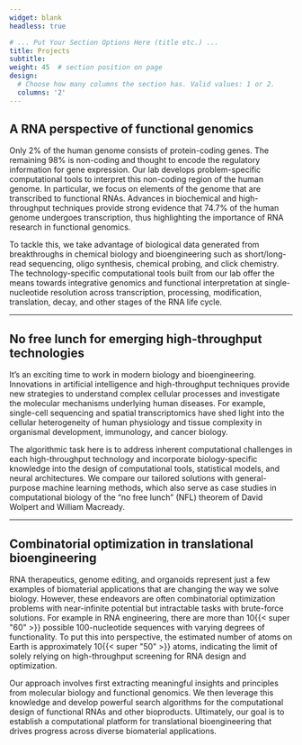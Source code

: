 ```yaml
---
widget: blank
headless: true

# ... Put Your Section Options Here (title etc.) ...
title: Projects
subtitle:
weight: 45  # section position on page
design:
  # Choose how many columns the section has. Valid values: 1 or 2.
  columns: '2'
---
```


## A RNA perspective of functional genomics
Only 2% of the human genome consists of protein-coding genes. The remaining 98% is non-coding and thought to encode the regulatory information for gene expression. Our lab develops problem-specific computational tools to interpret this non-coding region of the human genome. In particular, we focus on elements of the genome that are transcribed to functional RNAs. Advances in biochemical and high-throughput techniques provide strong evidence that 74.7% of the human genome undergoes transcription, thus highlighting the importance of RNA research in functional genomics.

To tackle this, we take advantage of biological data generated from breakthroughs in chemical biology and bioengineering such as short/long-read sequencing, oligo synthesis, chemical probing, and click chemistry. The technology-specific computational tools built from our lab offer the means towards integrative genomics and functional interpretation at single-nucleotide resolution across transcription, processing, modification, translation, decay, and other stages of the RNA life cycle.

---

## No free lunch for emerging high-throughput technologies
It’s an exciting time to work in modern biology and bioengineering. Innovations in artificial intelligence and high-throughput techniques provide new strategies to understand complex cellular processes and investigate the molecular mechanisms underlying human diseases. For example, single-cell sequencing and spatial transcriptomics have shed light into the cellular heterogeneity of human physiology and tissue complexity in organismal development, immunology, and cancer biology.

The algorithmic task here is to address inherent computational challenges in each high-throughput technology and incorporate biology-specific knowledge into the design of computational tools, statistical models, and neural architectures. We compare our tailored solutions with general-purpose machine learning methods, which also serve as case studies in computational biology of the “no free lunch” (NFL) theorem of David Wolpert and William Macready.

---

## Combinatorial optimization in translational bioengineering
RNA therapeutics, genome editing, and organoids represent just a few examples of biomaterial applications that are changing the way we solve biology. However, these endeavors are often combinatorial optimization problems with near-infinite potential but intractable tasks with brute-force solutions. For example in RNA engineering, there are more than 10{{< super "60" >}} possible 100-nucleotide sequences with varying degrees of functionality. To put this into perspective, the estimated number of atoms on Earth is approximately 10{{< super "50" >}} atoms, indicating the limit of solely relying on high-throughput screening for RNA design and optimization.

Our approach involves first extracting meaningful insights and principles from molecular biology and functional genomics. We then leverage this knowledge and develop powerful search algorithms for the computational design of functional RNAs and other bioproducts. Ultimately, our goal is to establish a computational platform for translational bioengineering that drives progress across diverse biomaterial applications.
